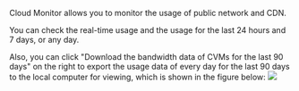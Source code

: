 Cloud Monitor allows you to monitor the usage of public network and CDN.

You can check the real-time usage and the usage for the last 24 hours and 7 days, or any day.

Also, you can click "Download the bandwidth data of CVMs for the last 90 days" on the right to export the usage data of every day for the last 90 days to the local computer for viewing, which is shown in the figure below:
![](https://mc.qcloudimg.com/static/img/7971703e89d5338174504d67c0e156e4/BCM-View+Monitor+Data-Traffic++Monitoring.png)
